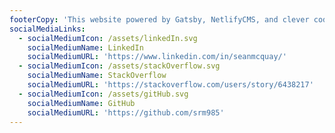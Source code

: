 ```yaml
---
footerCopy: 'This website powered by Gatsby, NetlifyCMS, and clever coding.'
socialMediaLinks:
  - socialMediumIcon: /assets/linkedIn.svg
    socialMediumName: LinkedIn
    socialMediumURL: 'https://www.linkedin.com/in/seanmcquay/'
  - socialMediumIcon: /assets/stackOverflow.svg
    socialMediumName: StackOverflow
    socialMediumURL: 'https://stackoverflow.com/users/story/6438217'
  - socialMediumIcon: /assets/gitHub.svg
    socialMediumName: GitHub
    socialMediumURL: 'https://github.com/srm985'
---
```



